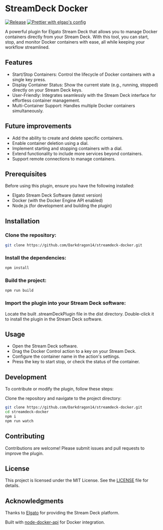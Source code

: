 # StreamDeck Docker

[![Release](https://img.shields.io/github/v/release/Darkdragon14/streamdeck-docker.svg)](https://github.com/Darkdragon14/streamdeck-docker/releases)
[![Prettier with elgao's config](https://github.com/Darkdragon14/streamdeck-docker/actions/workflows/prettier.yml/badge.svg)](https://github.com/Darkdragon14/streamdeck-docker/actions/workflows/prettier.yml)

A powerful plugin for Elgato Stream Deck that allows you to manage Docker containers directly from your Stream Deck. With this tool, you can start, stop, and monitor Docker containers with ease, all while keeping your workflow streamlined.

## Features

- Start/Stop Containers: Control the lifecycle of Docker containers with a single key press.
- Display Container Status: Show the current state (e.g., running, stopped) directly on your Stream Deck keys.
- User-Friendly: Integrates seamlessly with the Stream Deck interface for effortless container management.
- Multi-Container Support: Handles multiple Docker containers simultaneously.

## Future improvements

- Add the ability to create and delete specific containers.
- Enable container deletion using a dial.
- Implement starting and stopping containers with a dial.
- Extend functionality to include more services beyond containers.
- Support remote connections to manage containers.

## Prerequisites

Before using this plugin, ensure you have the following installed:

- Elgato Stream Deck Software (latest version)
- Docker (with the Docker Engine API enabled)
- Node.js (for development and building the plugin)

## Installation

### Clone the repository:

```bash
git clone https://github.com/Darkdragon14/streamdeck-docker.git
```

### Install the dependencies:

```bash
npm install
```

### Build the project:

```bash
npm run build
```

### Import the plugin into your Stream Deck software:

Locate the built .streamDeckPlugin file in the dist directory.
Double-click it to install the plugin in the Stream Deck software.

## Usage

- Open the Stream Deck software.
- Drag the Docker Control action to a key on your Stream Deck.
- Configure the container name in the action's settings.
- Press the key to start stop, or check the status of the container.

## Development

To contribute or modify the plugin, follow these steps:

Clone the repository and navigate to the project directory:

```bash
git clone https://github.com/Darkdragon14/streamdeck-docker.git
cd streamdeck-docker
npm i
npm run watch
```

## Contributing

Contributions are welcome! Please submit issues and pull requests to improve the plugin.

## License

This project is licensed under the MIT License. See the [LICENSE](https://github.com/Darkdragon14/streamdeck-docker?tab=MIT-1-ov-file) file for details.

## Acknowledgments

Thanks to [Elgato](https://www.elgato.com/) for providing the Stream Deck platform.

Built with [node-docker-api](https://www.npmjs.com/package/node-docker-api) for Docker integration.
